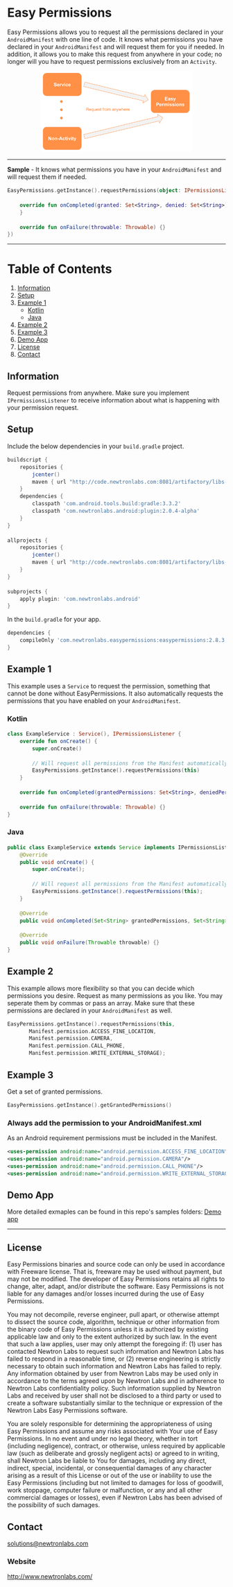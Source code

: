 # Easy Permissions

Easy Permissions allows you to request all the permissions declared in your `AndroidManifest` with one line of code. It knows what permissions you have declared in your `AndroidManifest` and will request them for you if needed. In addition, it allows you to make this request from anywhere in your code; no longer will you have to request permissions exclusively from an `Activity`.

<p align="center">
  <img src="Sample-Diagram.png" width="350" title="Sample use case" alt="Easy Permissions">
</p>

---

**Sample** - It knows what permissions you have in your `AndroidManifest` and will request them if needed.
```kotlin
EasyPermissions.getInstance().requestPermissions(object: IPermissionsListener {

    override fun onCompleted(granted: Set<String>, denied: Set<String>) {
    }

    override fun onFailure(throwable: Throwable) {}
})
```

---

# Table of Contents
1. [Information](#information)
2. [Setup](#setup)
3. [Example 1](#example-1)
   * [Kotlin](#kotlin)
   * [Java](#java)
4. [Example 2](#example-2)
5. [Example 3](#example-3)
6. [Demo App](#demo-app)
7. [License](#license)
8. [Contact](#contact)


## Information
Request permissions from anywhere. Make sure you implement `IPermissionsListener` to receive information about what is happening with your permission request.

## Setup
Include the below dependencies in your `build.gradle` project.

```gradle
buildscript {
    repositories {
        jcenter()
        maven { url "http://code.newtronlabs.com:8081/artifactory/libs-release-local" }
    }
    dependencies {
        classpath 'com.android.tools.build:gradle:3.3.2'
        classpath 'com.newtronlabs.android:plugin:2.0.4-alpha'
    }
}

allprojects {
    repositories {
        jcenter()
        maven { url "http://code.newtronlabs.com:8081/artifactory/libs-release-local" }
    }
}

subprojects {
    apply plugin: 'com.newtronlabs.android'
}
```

In the `build.gradle` for your app.

```gradle
dependencies {
    compileOnly 'com.newtronlabs.easypermissions:easypermissions:2.8.3'
}
```

## Example 1 
This example uses a `Service` to request the permission, something that cannot be done without EasyPermissions. It also automatically requests the permissions that you have enabled on your `AndroidManifest`.


### Kotlin
```kotlin
class ExampleService : Service(), IPermissionsListener {
    override fun onCreate() {
        super.onCreate()

        // Will request all permissions from the Manifest automatically.
        EasyPermissions.getInstance().requestPermissions(this)
    }

    override fun onCompleted(grantedPermissions: Set<String>, deniedPermissions: Set<String>) {}

    override fun onFailure(throwable: Throwable) {}
}
```

### Java
```java
public class ExampleService extends Service implements IPermissionsListener {
    @Override
    public void onCreate() {
        super.onCreate();
        
        // Will request all permissions from the Manifest automatically.
        EasyPermissions.getInstance().requestPermissions(this);
    }

    @Override
    public void onCompleted(Set<String> grantedPermissions, Set<String> deniedPermissions) {}

    @Override
    public void onFailure(Throwable throwable) {}
}
```

## Example 2
This example allows more flexibility so that you can decide which permissions you desire. Request as many permissions as you like. You may seperate them by commas or pass an array. Make sure that these permissions are declared in your `AndroidManifest` as well.

```kotlin
EasyPermissions.getInstance().requestPermissions(this,
       Manifest.permission.ACCESS_FINE_LOCATION,
       Manifest.permission.CAMERA,
       Manifest.permission.CALL_PHONE,
       Manifest.permission.WRITE_EXTERNAL_STORAGE);
```

## Example 3
Get a set of granted permissions.

```kotlin
EasyPermissions.getInstance().getGrantedPermissions()
```

### Always add the permission to your AndroidManifest.xml

As an Android requirement permissions must be included in the Manifest.

```xml
<uses-permission android:name="android.permission.ACCESS_FINE_LOCATION"/>
<uses-permission android:name="android.permission.CAMERA"/>
<uses-permission android:name="android.permission.CALL_PHONE"/>
<uses-permission android:name="android.permission.WRITE_EXTERNAL_STORAGE"/>
 ```

## Demo App
More detailed exmaples can be found in this repo's samples folders: [Demo app](/Sample)

---

## License
Easy Permissions binaries and source code can only be used in accordance with Freeware license. That is, freeware may be used without payment, but may not be modified. The developer of Easy Permissions retains all rights to change, alter, adapt, and/or distribute the software. Easy Permissions is not liable for any damages and/or losses incurred during the use of Easy Permissions.

You may not decompile, reverse engineer, pull apart, or otherwise attempt to dissect the source code, algorithm, technique or other information from the binary code of Easy Permissions unless it is authorized by existing applicable law and only to the extent authorized by such law. In the event that such a law applies, user may only attempt the foregoing if: (1) user has contacted Newtron Labs to request such information and Newtron Labs has failed to respond in a reasonable time, or (2) reverse engineering is strictly necessary to obtain such information and Newtron Labs has failed to reply. Any information obtained by user from Newtron Labs may be used only in accordance to the terms agreed upon by Newtron Labs and in adherence to Newtron Labs confidentiality policy. Such information supplied by Newtron Labs and received by user shall not be disclosed to a third party or used to create a software substantially similar to the technique or expression of the Newtron Labs Easy Permissions software.

You are solely responsible for determining the appropriateness of using Easy Permissions and assume any risks associated with Your use of Easy Permissions. In no event and under no legal theory, whether in tort (including negligence), contract, or otherwise, unless required by applicable law (such as deliberate and grossly negligent acts) or agreed to in writing, shall Newtron Labs be liable to You for damages, including any direct, indirect, special, incidental, or consequential damages of any character arising as a result of this License or out of the use or inability to use the Easy Permissions (including but not limited to damages for loss of goodwill, work stoppage, computer failure or malfunction, or any and all other commercial damages or losses), even if Newtron Labs has been advised of the possibility of such damages. 

## Contact
solutions@newtronlabs.com

### Website
http://www.newtronlabs.com/
